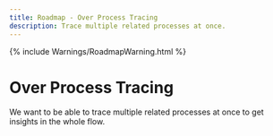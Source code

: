 ```yaml
---
title: Roadmap - Over Process Tracing
description: Trace multiple related processes at once.
---
```

{% include Warnings/RoadmapWarning.html %}

# Over Process Tracing
We want to be able to trace multiple related processes at once to get insights in the whole flow.

